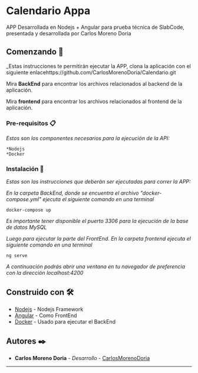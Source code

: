 # Calendario Appa

APP Desarrollada en Nodejs + Angular para prueba técnica de SlabCode, presentada y desarrollada por Carlos Moreno Doria

## Comenzando 🚀

_Estas instrucciones te permitirán ejecutar la APP, clona la aplicación con el siguiente enlacehttps://github.com/CarlosMorenoDoria/Calendario.git

Mira **BackEnd** para encontrar los archivos relacionados al backend de la aplicación.

Mira **frontend** para encontrar los archivos relacionados al frontend de la aplicación.

### Pre-requisitos 📋

_Estos son los componentes necesarios para la ejecución de la API:_

```
*Nodejs
*Docker
```

### Instalación 🔧

_Estas son las instrucciones que deberán ser ejecutadas para correr  la APP:_

_En la carpeta BackEnd, donde se encuentra el archivo "docker-compose.yml" ejecuta el siguiente comando en una terminal_

```
docker-compose up 
```

_Es importante tener disponible el puerto 3306 para la ejecución de la base de datos MySQL_

_Luego para ejecutar la parte del FrontEnd. En la carpeta frontend ejecuta el siguiente comando en una terminal_

```
ng serve
```

_A continuación podrás abrir una ventana en tu navegador de preferencia con la dirección localhost:4200_




## Construido con 🛠️

* [Nodejs](https://nodejs.org/es/) - Nodejs Framework
* [Angular](https://angular.io/) - Como FrontEnd
* [Docker](https://docs.docker.com/) - Usado para ejecutar el BackEnd

## Autores ✒️


* **Carlos Moreno Doria** - *Desarrollo* - [CarlosMorenoDoria](https://github.com/CarlosMorenoDoria)

---
